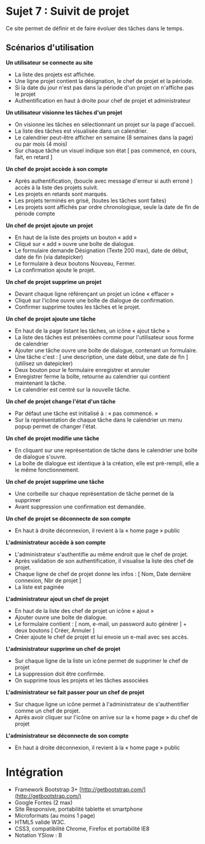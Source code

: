 Sujet 7 : Suivit de projet
=======================

Ce site permet de définir et de faire évoluer des tâches dans le temps.

Scénarios d'utilisation
-----------------

__Un utilisateur se connecte au site__

* La liste des projets est affichée.
* Une ligne projet contient la désignation, le chef de projet et la période.
* Si la date du jour n'est pas dans la période d'un projet on n'affiche pas le projet
* Authentification en haut à droite pour chef de projet et administrateur

__Un utilisateur visionne les tâches d'un projet__

* On visionne les tâches en sélectionnant un projet sur la page d'accueil.
* La liste des tâches est visualisée dans un calendrier.
* Le calendrier peut-être afficher en semaine (8 semaines dans la page) ou par mois (4 mois)
* Sur chaque tâche un visuel indique son état [ pas commencé, en cours, fait, en retard ]

__Un chef de projet accède à son compte__

* Après authentification, (boucle avec message d'erreur si auth erroné ) accès à la liste des projets suivit.
* Les projets en retards sont marqués.
* Les projets terminés en grisé, (toutes les tâches sont faites)
* Les projets sont affichés par ordre chronologique, seule la date de fin de période compte

__Un chef de projet ajoute un projet__

* En haut de la liste des projets un bouton « add » 
* Cliqué sur « add » ouvre une boîte de dialogue.
* Le formulaire demande Désignation (Texte 200 max), date de début, date de fin (via datepicker)
* Le formulaire à deux boutons Nouveau, Fermer.
* La confirmation ajoute le projet.

__Un chef de projet supprime un projet__

* Devant chaque ligne référençant un projet un icône « effacer »
* Cliqué sur l'icône ouvre une boîte de dialogue de confirmation.
* Confirmer supprime toutes les tâches et le projet. 

__Un chef de projet ajoute une tâche__

* En haut de la page listant les tâches, un icône « ajout tâche » 
* La liste des tâches est présentées comme pour l'utilisateur sous forme de calendrier
* Ajouter une tâche ouvre une boîte de dialogue, contenant un formulaire.
* Une tâche c'est : [ une description, une date début, une date de fin ] (utilisez un datepicker)
* Deux bouton pour le formulaire enregistrer et annuler
* Enregistrer ferme la boîte, retourne au calendrier qui contient maintenant la tâche.
* Le calendrier est centré sur la nouvelle tâche.

__Un chef de projet change l'état d'un tâche__

* Par défaut une tâche est initialisé à : « pas commencé. »
* Sur la représentation de chaque tâche dans le calendrier un menu popup permet de changer l'état.

__Un chef de projet modifie une tâche__

* En cliquant sur une représentation de tâche dans le calendrier une boîte de dialogue s'ouvre.
* La boîte de dialogue est identique à la création, elle est pré-rempli, elle a le même fonctionnement.

__Un chef de projet supprime une tâche__

* Une corbeille sur chaque représentation de tâche permet de la supprimer
* Avant suppression une confirmation est demandée.

__Un chef de projet se déconnecte de son compte__

* En haut à droite déconnexion, il revient à la « home page » public

__L'administrateur accède à son compte__

* L'administrateur s'authentifie au même endroit que le chef de projet.
* Après validation de son authentification, il visualise la liste des chef de projet.
* Chaque ligne de chef de projet donne les infos : [ Nom, Date dernière connexion, Nbr de projet ] 
* La liste est paginée

__L'administrateur ajout un chef de projet__

* En haut de la liste des chef de projet un icône « ajout »
* Ajouter ouvre une boîte de dialogue.
* Le formulaire contient : [ nom, e-mail, un password auto générer ] + deux boutons [ Créer, Annuler ]
* Créer ajoute le chef de projet et lui envoie un e-mail avec ses accès.

__L'administrateur supprime un chef de projet__

* Sur chaque ligne de la liste un icône permet de supprimer le chef de projet
* La suppression doit être confirmée.
* On supprime tous les projets et les tâches associées

__L'administrateur se fait passer pour un chef de projet__

* Sur chaque ligne un icône permet à l'administrateur de s'authentifier comme un chef de projet.
* Après avoir cliquer sur l'icône on arrive sur la « home page » du chef de projet 

__L'administrateur se déconnecte de son compte__

* En haut à droite déconnexion, il revient à la « home page » public

Intégration
============

* Framework Bootstrap 3+ [http://getbootstrap.com/](http://getbootstrap.com/)
* Google Fontes (2 max)
* Site Responsive, portabilité tablette et smartphone
* Microformats (au moins 1 page)
* HTML5 valide W3C.
* CSS3, compatibilité Chrome, Firefox et portabilité IE8
* Notation YSlow : B

